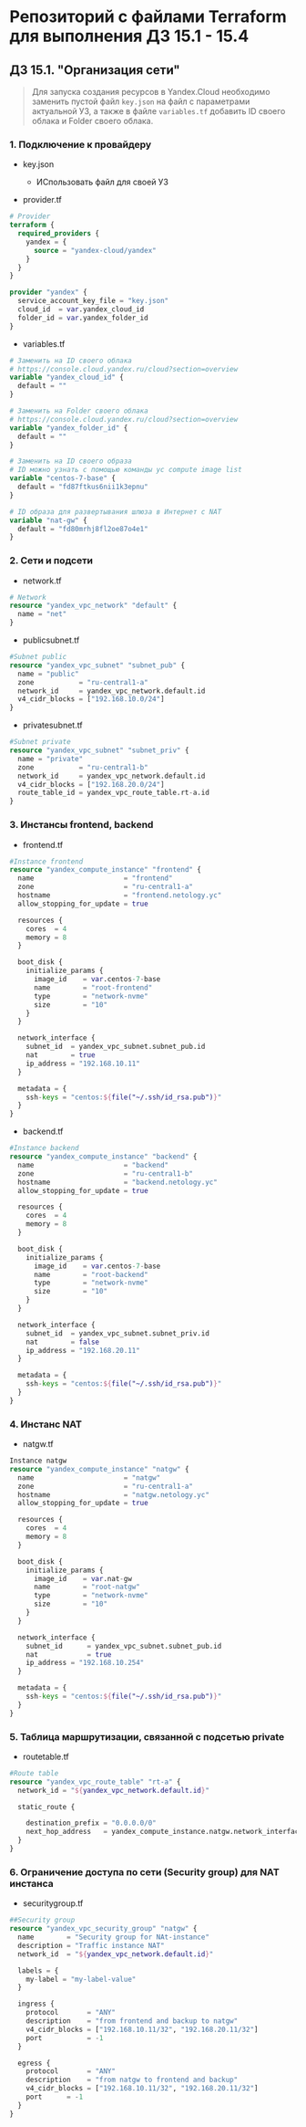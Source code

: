 # Репозиторий с файлами Terraform для выполнения ДЗ 15.1 - 15.4

## ДЗ 15.1. "Организация сети" 
> Для запуска создания ресурсов в Yandex.Cloud необходимо заменить пустой файл `key.json` на файл с параметрами актуальной УЗ, а также в файле `variables.tf` добавить ID своего облака и Folder своего облака.

### 1. Подключение к провайдеру

* key.json
  * ИСпользовать файл для своей УЗ

* provider.tf
```tf
# Provider
terraform {
  required_providers {
    yandex = {
      source = "yandex-cloud/yandex"
    }
  }
}

provider "yandex" {
  service_account_key_file = "key.json"
  cloud_id  = var.yandex_cloud_id
  folder_id = var.yandex_folder_id
}
```

* variables.tf
```tf
# Заменить на ID своего облака
# https://console.cloud.yandex.ru/cloud?section=overview
variable "yandex_cloud_id" {
  default = ""
}

# Заменить на Folder своего облака
# https://console.cloud.yandex.ru/cloud?section=overview
variable "yandex_folder_id" {
  default = ""
}

# Заменить на ID своего образа
# ID можно узнать с помощью команды yc compute image list
variable "centos-7-base" {
  default = "fd87ftkus6nii1k3epnu"
}

# ID образа для развертывания шлюза в Интернет с NAT
variable "nat-gw" {
  default = "fd80mrhj8fl2oe87o4e1"
}
```


### 2. Сети и подсети

* network.tf
```tf
# Network
resource "yandex_vpc_network" "default" {
  name = "net"
}
```

* publicsubnet.tf
```tf
#Subnet public
resource "yandex_vpc_subnet" "subnet_pub" {
  name = "public"
  zone           = "ru-central1-a"
  network_id     = yandex_vpc_network.default.id
  v4_cidr_blocks = ["192.168.10.0/24"]
}
```

* privatesubnet.tf
```tf
#Subnet private
resource "yandex_vpc_subnet" "subnet_priv" {
  name = "private"
  zone           = "ru-central1-b"
  network_id     = yandex_vpc_network.default.id
  v4_cidr_blocks = ["192.168.20.0/24"]
  route_table_id = yandex_vpc_route_table.rt-a.id
}
```

### 3. Инстансы frontend, backend

* frontend.tf
```tf
#Instance frontend
resource "yandex_compute_instance" "frontend" {
  name                      = "frontend"
  zone                      = "ru-central1-a"
  hostname                  = "frontend.netology.yc"
  allow_stopping_for_update = true

  resources {
    cores  = 4
    memory = 8
  }

  boot_disk {
    initialize_params {
      image_id    = var.centos-7-base
      name        = "root-frontend"
      type        = "network-nvme"
      size        = "10"
    }
  }

  network_interface {
    subnet_id  = yandex_vpc_subnet.subnet_pub.id
    nat        = true
    ip_address = "192.168.10.11"
  }

  metadata = {
    ssh-keys = "centos:${file("~/.ssh/id_rsa.pub")}"
  }
}
```

* backend.tf
```tf
#Instance backend
resource "yandex_compute_instance" "backend" {
  name                      = "backend"
  zone                      = "ru-central1-b"
  hostname                  = "backend.netology.yc"
  allow_stopping_for_update = true

  resources {
    cores  = 4
    memory = 8
  }

  boot_disk {
    initialize_params {
      image_id    = var.centos-7-base
      name        = "root-backend"
      type        = "network-nvme"
      size        = "10"
    }
  }

  network_interface {
    subnet_id  = yandex_vpc_subnet.subnet_priv.id
    nat        = false
    ip_address = "192.168.20.11"
  }

  metadata = {
    ssh-keys = "centos:${file("~/.ssh/id_rsa.pub")}"
  }
}
```

### 4. Инстанс NAT

* natgw.tf
```tf
Instance natgw
resource "yandex_compute_instance" "natgw" {
  name                      = "natgw"
  zone                      = "ru-central1-a"
  hostname                  = "natgw.netology.yc"
  allow_stopping_for_update = true

  resources {
    cores  = 4
    memory = 8
  }

  boot_disk {
    initialize_params {
      image_id    = var.nat-gw
      name        = "root-natgw"
      type        = "network-nvme"
      size        = "10"
    }
  }

  network_interface {
    subnet_id      = yandex_vpc_subnet.subnet_pub.id
    nat            = true
    ip_address = "192.168.10.254"
  }

  metadata = {
    ssh-keys = "centos:${file("~/.ssh/id_rsa.pub")}"
  }
}
```


### 5. Таблица маршрутизации, связанной с подсетью private

* routetable.tf
```tf
#Route table
resource "yandex_vpc_route_table" "rt-a" {
  network_id = "${yandex_vpc_network.default.id}"

  static_route {

    destination_prefix = "0.0.0.0/0"
    next_hop_address   = yandex_compute_instance.natgw.network_interface.0.ip_address
  }
}
```
### 6. Ограничение доступа по сети (Security group) для NAT инстанса

* securitygroup.tf
```tf
##Security group
resource "yandex_vpc_security_group" "natgw" {
  name        = "Security group for NAt-instance"
  description = "Traffic instance NAT"
  network_id  = "${yandex_vpc_network.default.id}"

  labels = {
    my-label = "my-label-value"
  }

  ingress {
    protocol       = "ANY"
    description    = "from frontend and backup to natgw"
    v4_cidr_blocks = ["192.168.10.11/32", "192.168.20.11/32"]
    port           = -1
  }

  egress {
    protocol       = "ANY"
    description    = "from natgw to frontend and backup"
    v4_cidr_blocks = ["192.168.10.11/32", "192.168.20.11/32"]
    port      = -1
  }
}
```

